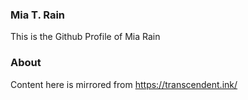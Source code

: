 ### Mia T. Rain  
This is the Github Profile of Mia Rain
### About  
Content here is mirrored from https://transcendent.ink/
